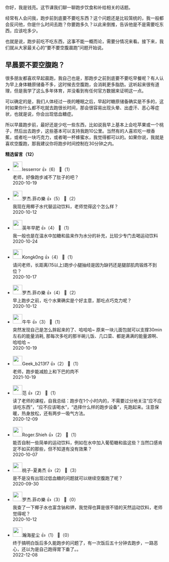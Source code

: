 你好，我是钱亮。这节课我们聊一聊跑步饮食和补给相关的话题。

经常有人会问我，跑步前到底要不要吃东西？这个问题还是比较笼统的，我一般都会反问他，你是什么时间去跑？你要跑多久？以此来倒推，告诉他是不是需要吃东西，应该吃多少。

也就是说，跑步前吃不吃东西，这事不能一概而论，需要分情况来看。接下来，我们就从大家最关心的“要不要空腹晨跑”问题开始说。

## 早晨要不要空腹跑？

很多朋友都喜欢早起晨跑，我自己也是，那跑步之前到底要不要吃早餐呢？有人认为早上身体糖原储备不多，这时候去空腹跑，会消耗更多脂肪。这听起来很有道理，但是我学了这么多年体育，并没看到有任何官方数据来证明这一点。

可以确定的是，我们人体经过一夜的睡眠之后，早起时糖原储备确实是不多的，这时如果你什么都不吃就去跑很长时间，那会很容易出现头晕、出虚汗、恶心等症状，也就是说，你会出现低血糖症。

所以早晨跑步前，最好还是少吃一些东西，比如说我早上基本上会吃苹果或一个桃子，然后出去跑步，这些基本可以支持我跑10公里。当然有的人喜欢吃一根香蕉，或者吃一块巧克力，或者喝一杯蜂蜜水，我觉得都可以的。如果你说，我就是喜欢空腹跑，那我建议你将跑步时间控制在30分钟之内。
<div><strong>精选留言（12）</strong></div><ul>
<li><img src="https://static001.geekbang.org/account/avatar/00/14/9d/a4/e481ae48.jpg" width="30px"><span>lesserror</span> 👍（6） 💬（1）<div>老师，好像跑步减不了肚子的吧？</div>2020-10-19</li><br/><li><img src="https://static001.geekbang.org/account/avatar/00/1e/c4/98/9c7a1a23.jpg" width="30px"><span>罗杰.菲の樂</span> 👍（5） 💬（2）<div>我现在用椰子水代替运动饮料，老师觉得这个怎么样？</div>2020-10-12</li><br/><li><img src="https://static001.geekbang.org/account/avatar/00/10/83/5b/337ad74e.jpg" width="30px"><span>英年早肥</span> 👍（4） 💬（1）<div>我一般也是在温水中加糖和盐来作为水分的补充，比较少专门去喝运动饮料</div>2020-10-24</li><br/><li><img src="https://static001.geekbang.org/account/avatar/00/0f/52/63/a58ae0ab.jpg" width="30px"><span>Kongk0ng</span> 👍（4） 💬（1）<div>请问老师，长距离(15以上)跑步小腿抽经是因为缺钙还是腿部肌肉锻炼不到位？</div>2020-10-17</li><br/><li><img src="https://static001.geekbang.org/account/avatar/00/1e/c4/98/9c7a1a23.jpg" width="30px"><span>罗杰.菲の樂</span> 👍（4） 💬（2）<div>早上跑步之前，吃个水果确实是个好主意，那吃点巧克力呢？</div>2020-10-12</li><br/><li><img src="https://static001.geekbang.org/account/avatar/00/12/3a/82/1ff83a38.jpg" width="30px"><span>牛牛</span> 👍（3） 💬（1）<div>突然发现自己是怎么胖起来的了、哈哈哈~
原来一块儿面包就可以支撑30min左右的能量消耗, 那每次多吃的那半碗儿饭、几口菜、都是满满的能量源啊、哈哈哈 ~</div>2020-10-19</li><br/><li><img src="" width="30px"><span>Geek_b213f7</span> 👍（2） 💬（1）<div>老师，跑步能减脸上和下巴的肉不</div>2021-10-19</li><br/><li><img src="https://static001.geekbang.org/account/avatar/00/18/06/32/3de6a189.jpg" width="30px"><span>范</span> 👍（2） 💬（1）<div>读了老师的课程，自我总结：跑步在1个小时内的，不需要过分地关注“应不应该吃东西”，“应不应该喝水”，“选择什么样的跑步设备”，先跑起来。注意保暖，热身放松，还有两步一吸气方法。</div>2020-12-09</li><br/><li><img src="https://static001.geekbang.org/account/avatar/00/10/14/1b/c0e88b5f.jpg" width="30px"><span>Roger.Shieh</span> 👍（2） 💬（1）<div>能否自制一些简单的运动饮料，例如在水中加入葡萄糖和盐这些？当然口感肯定不如买的那些，但不知道有没有效果？</div>2020-10-07</li><br/><li><img src="https://static001.geekbang.org/account/avatar/00/11/ad/24/c6b763b4.jpg" width="30px"><span>桃子-夏勇杰</span> 👍（2） 💬（3）<div>是不是没有出现过低血糖的问题就可以继续空腹跑了呢？</div>2020-09-30</li><br/><li><img src="https://static001.geekbang.org/account/avatar/00/1e/c4/98/9c7a1a23.jpg" width="30px"><span>罗杰.菲の樂</span> 👍（3） 💬（0）<div>我查了一下椰子水也富含钠和钾，我觉得也算是很不错的天然运动饮料，老师觉得呢？</div>2020-10-12</li><br/><li><img src="https://static001.geekbang.org/account/avatar/00/0f/a1/cd/2c513481.jpg" width="30px"><span>瀚海星尘</span> 👍（1） 💬（0）<div>终于搞明白饭后多久能跑步的问题了，有一次饭后五十分钟去跑步，一路恶心，还以为是自己跑得胃下垂了。。</div>2022-12-08</li><br/>
</ul>